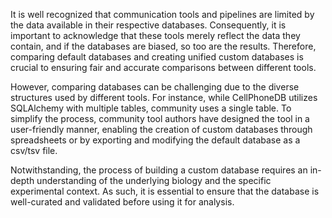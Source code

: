 It is well recognized that communication tools and pipelines are limited by the data available in their respective databases. Consequently, it is important to acknowledge that these tools merely reflect the data they contain, and if the databases are biased, so too are the results. Therefore, comparing default databases and creating unified custom databases is crucial to ensuring fair and accurate comparisons between different tools.

However, comparing databases can be challenging due to the diverse structures used by different tools. For instance, while CellPhoneDB utilizes SQLAlchemy with multiple tables, community uses a single table. To simplify the process, community tool authors have designed the tool in a user-friendly manner, enabling the creation of custom databases through spreadsheets or by exporting and modifying the default database as a csv/tsv file.

Notwithstanding, the process of building a custom database requires an in-depth understanding of the underlying biology and the specific experimental context. As such, it is essential to ensure that the database is well-curated and validated before using it for analysis.
